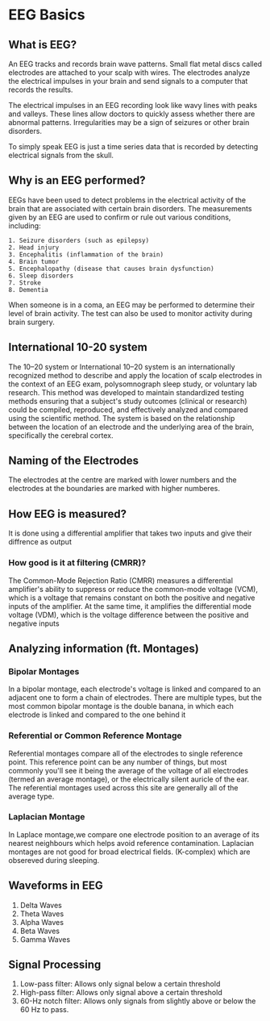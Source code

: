 # EEG Basics

## What is EEG?
An EEG tracks and records brain wave patterns. Small flat metal discs called electrodes are attached to your scalp with wires. The electrodes analyze the electrical impulses in your brain and send signals to a computer that records the results.

The electrical impulses in an EEG recording look like wavy lines with peaks and valleys. These lines allow doctors to quickly assess whether there are abnormal patterns. Irregularities may be a sign of seizures or other brain disorders.

To simply speak EEG is just a time series data that is recorded by detecting electrical signals from the skull.

## Why is an EEG performed?
EEGs have been used to detect problems in the electrical activity of the brain that are associated with certain brain disorders. The measurements given by an EEG are used to confirm or rule out various conditions, including:

    1. Seizure disorders (such as epilepsy)
    2. Head injury
    3. Encephalitis (inflammation of the brain)
    4. Brain tumor
    5. Encephalopathy (disease that causes brain dysfunction)
    6. Sleep disorders
    7. Stroke
    8. Dementia

When someone is in a coma, an EEG may be performed to determine their level of brain activity. The test can also be used to monitor activity during brain surgery.

## International 10-20 system
The 10–20 system or International 10–20 system is an internationally recognized method to describe and apply the location of scalp electrodes in the context of an EEG exam, polysomnograph sleep study, or voluntary lab research. This method was developed to maintain standardized testing methods ensuring that a subject's study outcomes (clinical or research) could be compiled, reproduced, and effectively analyzed and compared using the scientific method. The system is based on the relationship between the location of an electrode and the underlying area of the brain, specifically the cerebral cortex.

## Naming of the Electrodes
The electrodes at the centre are marked with lower numbers and the electrodes at the boundaries are marked with higher numberes.

## How EEG is measured?
It is done using a differential amplifier that takes two inputs and give their diffrence as output

### How good is it at filtering (CMRR)?
The Common-Mode Rejection Ratio (CMRR) measures a differential amplifier's ability to suppress or reduce the common-mode voltage (VCM), which is a voltage that remains constant on both the positive and negative inputs of the amplifier. At the same time, it amplifies the differential mode voltage (VDM), which is the voltage difference between the positive and negative inputs 


## Analyzing information (ft. Montages)
### Bipolar Montages
In a bipolar montage, each electrode's voltage is linked and compared to an adjacent one to form a chain of electrodes. There are multiple types, but the most common bipolar montage is the double banana, in which each electrode is linked and compared to the one behind it

### Referential or Common Reference Montage
Referential montages compare all of the electrodes to single reference point. This reference point can be any number of things, but most commonly you'll see it being the average of the voltage of all electrodes (termed an average montage), or the electrically silent auricle of the ear. The referential montages used across this site are generally all of the average type.

### Laplacian Montage
In Laplace montage,we compare one electrode position to an average of its nearest neighbours which helps avoid reference contamination.
Laplacian montages are not good for broad electrical fields.
(K-complex) which are obsereved during sleeping.

## Waveforms in EEG
1. Delta Waves
2. Theta Waves
3. Alpha Waves
4. Beta Waves
5. Gamma Waves

## Signal Processing
1. Low-pass filter: Allows only signal below a certain threshold 
2. High-pass filter: Allows only signal above a certain threshold 
3. 60-Hz notch filter: Allows only signals from slightly above or below the 60 Hz to pass.
